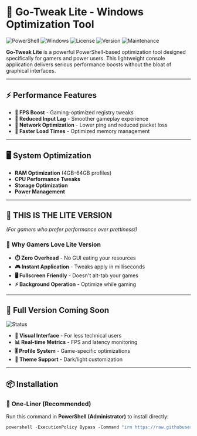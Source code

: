 # 🚀 Go-Tweak Lite - Windows Optimization Tool

![PowerShell](https://img.shields.io/badge/PowerShell-5.1+-blue.svg)
![Windows](https://img.shields.io/badge/Windows-10|11-0078D6.svg)
![License](https://img.shields.io/badge/License-MIT-green.svg)
![Version](https://img.shields.io/badge/Version-Lite%20Edition-lightgrey.svg)
![Maintenance](https://img.shields.io/badge/Maintenance-Actively%20Developed-brightgreen.svg)

**Go-Tweak Lite** is a powerful PowerShell-based optimization tool designed specifically for gamers and power users. This lightweight console application delivers serious performance boosts without the bloat of graphical interfaces.

---

## ⚡ **Performance Features**
- **🎯 FPS Boost** - Gaming-optimized registry tweaks  
- **🚀 Reduced Input Lag** - Smoother gameplay experience  
- **📶 Network Optimization** - Lower ping and reduced packet loss  
- **💨 Faster Load Times** - Optimized memory management  

---

## 🖥️ **System Optimization**
- **RAM Optimization** (4GB-64GB profiles)  
- **CPU Performance Tweaks**  
- **Storage Optimization**  
- **Power Management**  

---

## 🎯 **THIS IS THE LITE VERSION**
*(For gamers who prefer performance over prettiness!)*

### 🔹 **Why Gamers Love Lite Version**
- **⏱️ Zero Overhead** - No GUI eating your resources  
- **🎮 Instant Application** - Tweaks apply in milliseconds  
- **🖥️ Fullscreen Friendly** - Doesn't alt-tab your games  
- **⚡ Background Operation** - Optimize while gaming  

---

## 🔸 **Full Version Coming Soon**
![Status](https://img.shields.io/badge/Full%20Version-Coming%20Soon-orange.svg)
- **🎨 Visual Interface** - For less technical users  
- **📊 Real-time Metrics** - FPS and latency monitoring  
- **🎚️ Profile System** - Game-specific optimizations  
- **🌙 Theme Support** - Dark/light customization  

---

## 📦 **Installation**

### 🔹 **One-Liner (Recommended)**
Run this command in **PowerShell (Administrator)** to install directly:  
```powershell
powershell -ExecutionPolicy Bypass -Command "irm https://raw.githubusercontent.com/GoDY4u/Go-Tweak-Lite/main/install.ps1 | iex"
